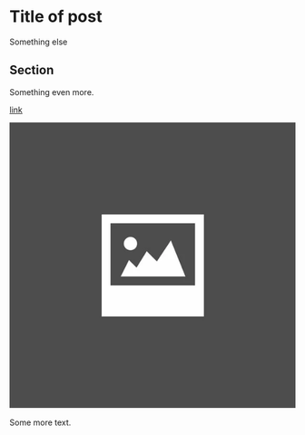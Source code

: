 # Title of post

Something else

## Section

Something even more.

[link](/)

![img](/assets/dp.webp)

Some more text.


